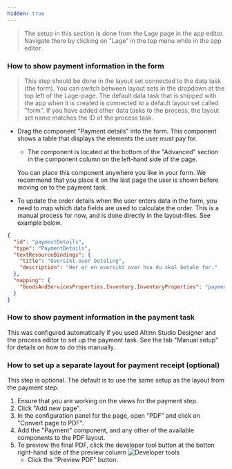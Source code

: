 ```yaml
---
hidden: true
---
```

> The setup in this section is done from the Lage page in the app editor. Navigate there by clicking on "Lage"
> in the top menu while in the app editor.

### How to show payment information in the form
> This step should be done in the layout set connected to the data task (the form). You can switch between layout sets 
> in the dropdown at the top left of the Lage-page. The default data task that is shipped with the app when it is created
> is connected to a default layout set called "form". If you have added other data tasks to the process, the layout set
> name matches the ID of the process task.

- Drag the component "Payment details" into the form. This component shows a table that displays the elements the user
  must pay for.
  - The component is located at the bottom of the "Advanced" section in the component column on the left-hand side of
    the page.
  
  You can place this component anywhere you like in your form. We recommend that you place it on the last page the user 
  is shown before moving on to the payment task.

- To update the order details when the user enters data in the form, you need to map which data fields are used to 
  calculate the order. This is a manual process for now, and is done directly in the layout-files. See example below.

```json {linenos=false,hl_lines=[8,9,10]}
{
  "id": "paymentDetails",
  "type": "PaymentDetails",
  "textResourceBindings": {
    "title": "Oversikt over betaling",
    "description": "Her er en oversikt over hva du skal betale for."
  },
  "mapping": {
    "GoodsAndServicesProperties.Inventory.InventoryProperties": "paymentDetails"
  }
}
```

### How to show payment information in the payment task
This was configured automatically if you used Altinn Studio Designer and the process editor to set up the payment task.
See the tab "Manual setup" for details on how to do this manually.

### How to set up a separate layout for payment receipt (optional)
This step is optional. The default is to use the same setup as the layout from the payment step.

1. Ensure that you are working on the views for the payment step.
2. Click "Add new page".
3. In the configuration panel for the page, open "PDF" and click on "Convert page to PDF".
4. Add the "Payment" component, and any other of the available components to the PDF layout.
5. To preview the final PDF, click the developer tool button at the botton right-hand side of the preview column ![Developer tools](./devtools.png)
   - Click the "Preview PDF" button.
